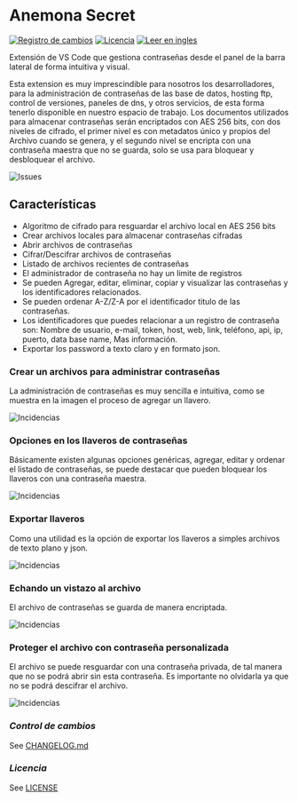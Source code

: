 # **Anemona Secret**

[![Registro de cambios](https://img.shields.io/badge/Registro%20de%20cambios-0.0.2-orange)](https://github.com/mygnet/anemona-secrets/blob/main/CHANGELOG-es.md)
[![Licencia](https://img.shields.io/badge/Licencia-MIT-blue)](https://github.com/mygnet/anemona-secrets/blob/main/LICENSE)
[![Leer en ingles](https://img.shields.io/badge/Leer%20en-Ingles-green)](README.md)

Extensión de VS Code que gestiona contraseñas desde el panel de la barra lateral de forma intuitiva y visual.

Esta extension es muy imprescindible para nosotros los desarrolladores, para la administración de contraseñas de las base de datos, hosting ftp, control de versiones, paneles de dns, y otros servicios,  de esta forma tenerlo disponible en nuestro espacio de trabajo. Los documentos utilizados para almacenar contraseñas serán  encriptados con AES 256 bits, con dos niveles de cifrado, el primer nivel es con metadatos único y  propios del Archivo cuando se genera, y el segundo nivel se encripta con una contraseña maestra que no se guarda, solo se usa para bloquear y desbloquear el archivo.

![Issues](/assets/github/anemona-secrets-00.gif)

## **Características**

- Algoritmo de cifrado para resguardar el archivo local en AES 256 bits
- Crear archivos locales para almacenar contraseñas cifradas
- Abrir archivos de contraseñas
- Cifrar/Descifrar archivos de contraseñas
- Listado de archivos recientes de contraseñas
- El administrador de contraseña no hay un limite de registros
- Se pueden Agregar, editar, eliminar, copiar y visualizar las contraseñas y los identificadores relacionados.
- Se pueden ordenar A-Z/Z-A por el identificador titulo de las contraseñas.
- Los identificadores que puedes relacionar a un registro de contraseña son: Nombre de usuario, e-mail, token, host, web, link, teléfono, api, ip, puerto, data base name, Mas información.
- Exportar los password a texto claro y en formato json.  


### **Crear un archivos para administrar contraseñas**

La administración de contraseñas es muy sencilla e intuitiva, como se muestra en la imagen el proceso de agregar un llavero.

![Incidencias](/assets/github/anemona-secrets-01.gif)

### **Opciones en los llaveros de contraseñas**

Básicamente existen algunas opciones genéricas, agregar, editar y ordenar el listado de contraseñas, se puede destacar que pueden bloquear los llaveros con una contraseña maestra.

![Incidencias](/assets/github/anemona-secrets-02.gif)

### **Exportar llaveros**

Como una utilidad es la opción de exportar los llaveros a simples archivos de texto plano y json.

![Incidencias](/assets/github/anemona-secrets-03.gif)

### **Echando un vistazo al archivo**
El archivo de contraseñas se guarda de manera encriptada.

![Incidencias](/assets/github/anemona-secrets-04.gif)


### **Proteger el archivo con contraseña personalizada**
El archivo se puede resguardar con una contraseña privada, de tal manera que no se podrá abrir sin esta contraseña. Es importante no olvidarla ya que no se podrá descifrar el archivo.

![Incidencias](/assets/github/anemona-secrets-05.gif)

### *Control de cambios*

See [CHANGELOG.md](https://github.com/mygnet/anemona-secrets/blob/main/CHANGELOG-es.md)

### *Licencia*

See [LICENSE](https://github.com/mygnet/anemona-secrets/blob/main/LICENCE)